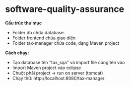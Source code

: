 # software-quality-assurance

<b>Cấu trúc thư mục</b>
- Folder db chứa database.
- Folder frontend chứa giao diện
- Folder tax-manager chứa code, dạng Maven project

<b>Cách chạy:</b>

- Tạo database tên "tax_sqa" và import file cùng tên vào
- Import Maven project vào eclipse
- Chuột phải project -> run on server (tomcat)
- Chạy thử: http://localhost:8080/tax-manager

